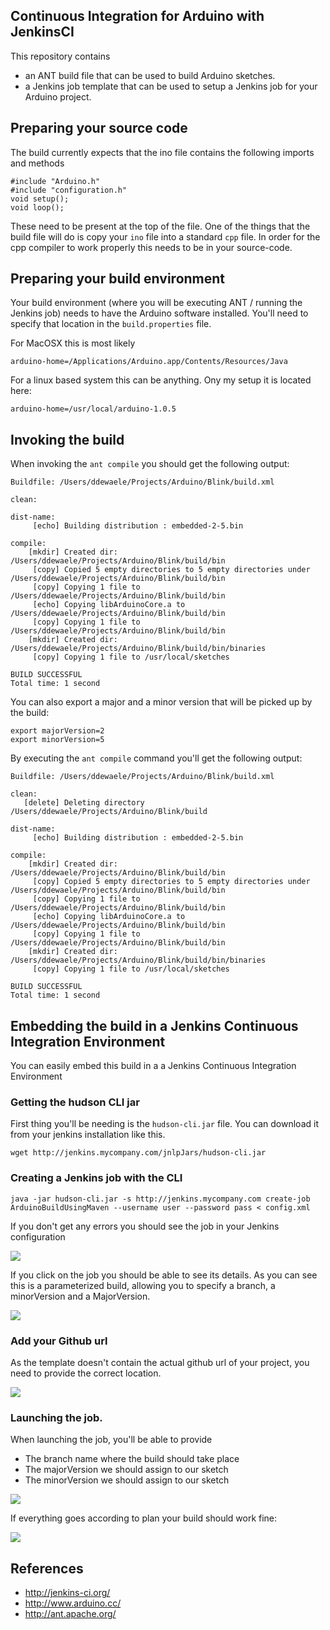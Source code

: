 ## Continuous Integration for Arduino with JenkinsCI 

This repository contains

- an ANT build file that can be used to build Arduino sketches.
- a Jenkins job template that can be used to setup a Jenkins job for your Arduino project.

## Preparing your source code

The build currently expects that the ino file contains the following imports and methods

	#include "Arduino.h"
	#include "configuration.h"
	void setup();
	void loop(); 

These need to be present at the top of the file. One of the things that the build file will do is copy your ```ino``` file into a standard ```cpp``` file. In order for the cpp compiler to work properly this needs to be in your source-code.

## Preparing your build environment

Your build environment (where you will be executing ANT / running the Jenkins job) needs to have the Arduino software installed.
You'll need to specify that location in the ```build.properties``` file.

For MacOSX this is most likely

	arduino-home=/Applications/Arduino.app/Contents/Resources/Java

For a linux based system this can be anything. Ony my setup it is located here:

	arduino-home=/usr/local/arduino-1.0.5


## Invoking the build

When invoking the ```ant compile``` you should get the following output:

	Buildfile: /Users/ddewaele/Projects/Arduino/Blink/build.xml

	clean:

	dist-name:
	     [echo] Building distribution : embedded-2-5.bin

	compile:
	    [mkdir] Created dir: /Users/ddewaele/Projects/Arduino/Blink/build/bin
	     [copy] Copied 5 empty directories to 5 empty directories under /Users/ddewaele/Projects/Arduino/Blink/build/bin
	     [copy] Copying 1 file to /Users/ddewaele/Projects/Arduino/Blink/build/bin
	     [echo] Copying libArduinoCore.a to /Users/ddewaele/Projects/Arduino/Blink/build/bin
	     [copy] Copying 1 file to /Users/ddewaele/Projects/Arduino/Blink/build/bin
	    [mkdir] Created dir: /Users/ddewaele/Projects/Arduino/Blink/build/bin/binaries
	     [copy] Copying 1 file to /usr/local/sketches

	BUILD SUCCESSFUL
	Total time: 1 second


You can also export a major and a minor version that will be picked up by the build:

	export majorVersion=2
	export minorVersion=5


By executing the ```ant compile``` command you'll get the following output:

	Buildfile: /Users/ddewaele/Projects/Arduino/Blink/build.xml

	clean:
	   [delete] Deleting directory /Users/ddewaele/Projects/Arduino/Blink/build

	dist-name:
	     [echo] Building distribution : embedded-2-5.bin

	compile:
	    [mkdir] Created dir: /Users/ddewaele/Projects/Arduino/Blink/build/bin
	     [copy] Copied 5 empty directories to 5 empty directories under /Users/ddewaele/Projects/Arduino/Blink/build/bin
	     [copy] Copying 1 file to /Users/ddewaele/Projects/Arduino/Blink/build/bin
	     [echo] Copying libArduinoCore.a to /Users/ddewaele/Projects/Arduino/Blink/build/bin
	     [copy] Copying 1 file to /Users/ddewaele/Projects/Arduino/Blink/build/bin
	    [mkdir] Created dir: /Users/ddewaele/Projects/Arduino/Blink/build/bin/binaries
	     [copy] Copying 1 file to /usr/local/sketches

	BUILD SUCCESSFUL
	Total time: 1 second


## Embedding the build in a Jenkins Continuous Integration Environment

You can easily embed this build in a a Jenkins Continuous Integration Environment

### Getting the hudson CLI jar

First thing you'll be needing is the ```hudson-cli.jar``` file. You can download it from your jenkins installation like this.

	wget http://jenkins.mycompany.com/jnlpJars/hudson-cli.jar

### Creating a Jenkins job with the CLI

	java -jar hudson-cli.jar -s http://jenkins.mycompany.com create-job ArduinoBuildUsingMaven --username user --password pass < config.xml

If you don't get any errors you should see the job in your Jenkins configuration

![](https://dl.dropboxusercontent.com/u/13246619/ArduinoBuildJenkins/jenkins-job-list.png)

If you click on the job you should be able to see its details. As you can see this is a parameterized build, allowing you to specify a branch, a minorVersion and a MajorVersion.

![](https://dl.dropboxusercontent.com/u/13246619/ArduinoBuildJenkins/jenkins-job-detail.png)

### Add your Github url

As the template doesn't contain the actual github url of your project, you need to provide the correct location.

![](https://dl.dropboxusercontent.com/u/13246619/ArduinoBuildJenkins/empty_git.png)

### Launching the job.

When launching the job, you'll be able to provide

- The branch name where the build should take place
- The majorVersion we should assign to our sketch
- The minorVersion we should assign to our sketch

![](https://dl.dropboxusercontent.com/u/13246619/ArduinoBuildJenkins/jenkins-job-launch.png)

If everything goes according to plan your build should work fine:

![](https://dl.dropboxusercontent.com/u/13246619/ArduinoBuildJenkins/jenkins-job-ok.png)



## References

- http://jenkins-ci.org/
- http://www.arduino.cc/
- http://ant.apache.org/

